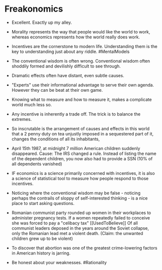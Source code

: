 # Freakonomics

- Excellent. Exactly up my alley.

- Morality represents the way that people would like the world to work, whereas economics represents how the world really does work.

- Incentives are the cornerstone to modern life. Understanding them is the key to understanding just about any riddle. #MentalModels

- The conventional wisdom is often wrong. Conventional wisdom often shoddily formed and devilishly difficult to see through.

- Dramatic effects often have distant, even subtle causes.

- "Experts" use their informational advantage to serve their own agenda. However they can be beat at their own game.

- Knowing what to measure and how to measure it, makes a complicate world much less so.

- Any incentive is inherently a trade off. The trick is to balance the extremes.

- So inscrutable is the arrangement of causes and effects in this world that a 2 penny duty on tea unjustly imposed in a sequestered part of it, changes the conditions of all its inhabitants,

- April 15th 1987, at midnight 7 million American children suddenly disappeared. Cause: The IRS changed a rule. Instead of listing the name of the dependent children, you now also had to provide a SSN
   (10% of all dependents vanished)

- IF economics is a science primarily concerned with incentives, it is also a science of statistical tool to measure how people respond to those incentives.

- Noticing where the conventional wisdom may be false - noticing perhaps the contrails of sloppy of self-interested thinking - is a nice place to start asking questions.

- Romanian communist party rounded up women in their workplaces to administer pregnancy tests. If a women repeatedly failed to conceive she was forced to pay a "celibacy tax"  [[UsedToBelieve]]
  Of all communist leaders deposed in the years around the Soviet collapse, only the Romanian lead met a violent death. (Claim: the unwanted children grew up to be violent)

- To discover that abortion was one of the greatest crime-lowering factors in American history is jarring.

- Be honest about your weaknesses. #Rationality 
